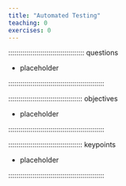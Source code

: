 ```yaml
---
title: "Automated Testing"
teaching: 0
exercises: 0
---
```


:::::::::::::::::::::::::::::::::::::: questions

- placeholder

::::::::::::::::::::::::::::::::::::::::::::::::

::::::::::::::::::::::::::::::::::::: objectives

- placeholder

::::::::::::::::::::::::::::::::::::::::::::::::


::::::::::::::::::::::::::::::::::::: keypoints

- placeholder

::::::::::::::::::::::::::::::::::::::::::::::::
